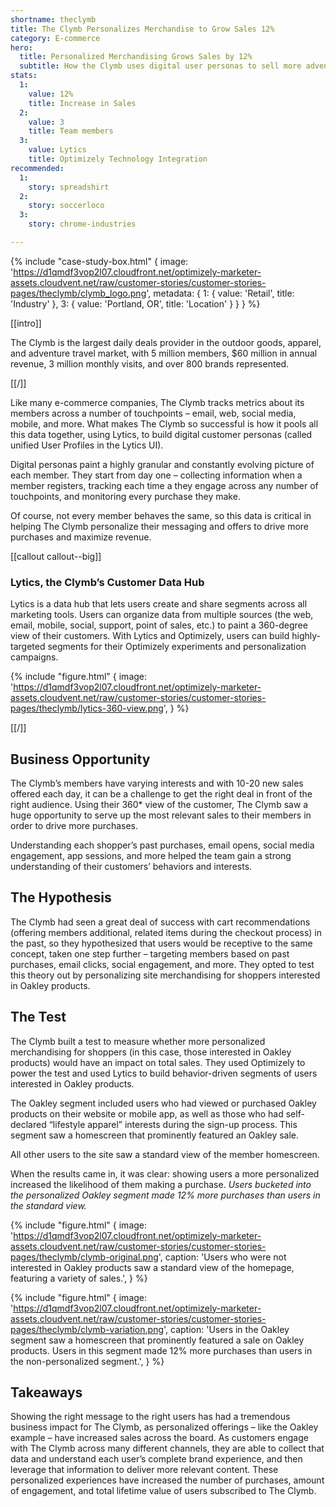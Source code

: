 ```yaml
---
shortname: theclymb
title: The Clymb Personalizes Merchandise to Grow Sales 12%
category: E-commerce
hero:
  title: Personalized Merchandising Grows Sales by 12%
  subtitle: How the Clymb uses digital user personas to sell more adventure gear
stats:
  1:
    value: 12%
    title: Increase in Sales
  2:
    value: 3
    title: Team members
  3:
    value: Lytics
    title: Optimizely Technology Integration
recommended:
  1:
    story: spreadshirt
  2:
    story: soccerloco
  3:
    story: chrome-industries

---
```

{% include "case-study-box.html"
  {
    image: 'https://d1qmdf3vop2l07.cloudfront.net/optimizely-marketer-assets.cloudvent.net/raw/customer-stories/customer-stories-pages/theclymb/clymb_logo.png',
    metadata: {
      1: {
        value: 'Retail',
        title: 'Industry'
      },
      3: {
        value: 'Portland, OR',
        title: 'Location'
      }
    }
  }
%}

[[intro]]

The Clymb is the largest daily deals provider in the outdoor goods, apparel, and adventure travel market, with 5 million members, $60 million in annual revenue, 3 million monthly visits, and over 800 brands represented.

[[/]]

Like many e-commerce companies, The Clymb tracks metrics about its members across a number of touchpoints – email, web, social media, mobile, and more. What makes The Clymb so successful is how it pools all this data together, using Lytics, to build digital customer personas (called unified User Profiles in the Lytics UI).

Digital personas paint a highly granular and constantly evolving picture of each member. They start from day one – collecting information when a member registers, tracking each time a they engage across any number of touchpoints, and monitoring every purchase they make.


Of course, not every member behaves the same, so this data is critical in helping The Clymb personalize their messaging and offers to drive more purchases and maximize revenue.

[[callout callout--big]]

### Lytics, the Clymb’s Customer Data Hub

Lytics is a data hub that lets users create and share segments across all marketing tools. Users can organize data from multiple sources (the web, email, mobile, social, support, point of sales, etc.) to paint a 360-degree view of their customers. With Lytics and Optimizely, users can build highly-targeted segments for their Optimizely experiments and personalization campaigns.

{% include "figure.html"
  {
    image: 'https://d1qmdf3vop2l07.cloudfront.net/optimizely-marketer-assets.cloudvent.net/raw/customer-stories/customer-stories-pages/theclymb/lytics-360-view.png',
  }
%}

[[/]]

## Business Opportunity

The Clymb’s members have varying interests and with 10-20 new sales offered each day, it can be a challenge to get the right deal in front of the right audience. Using their 360* view of the customer, The Clymb saw a huge opportunity to serve up the most relevant sales to their members in order to drive more purchases.

Understanding each shopper’s past purchases, email opens, social media engagement, app sessions, and more helped the team gain a strong understanding of their customers’ behaviors and interests.

## The Hypothesis

The Clymb had seen a great deal of success with cart recommendations (offering members additional, related items during the checkout process) in the past, so they hypothesized that users would be receptive to the same concept, taken one step further – targeting members based on past purchases, email clicks, social engagement, and more. They opted to test this theory out by personalizing site merchandising for shoppers interested in Oakley products.

## The Test

The Clymb built a test to measure whether more personalized merchandising for shoppers (in this case, those interested in Oakley products) would have an impact on total sales. They used Optimizely to power the test and used Lytics to build behavior-driven segments of users interested in Oakley products.

The Oakley segment included users who had viewed or purchased Oakley products on their website or mobile app, as well as those who had self-declared “lifestyle apparel” interests during the sign-up process. This segment saw a homescreen that prominently featured an Oakley sale.

All other users to the site saw a standard view of the member homescreen.

When the results came in, it was clear: showing users a more personalized increased the likelihood of them making a purchase. *Users bucketed into the personalized Oakley segment made 12% more purchases than users in the standard view.*


{% include "figure.html"
  {
    image: 'https://d1qmdf3vop2l07.cloudfront.net/optimizely-marketer-assets.cloudvent.net/raw/customer-stories/customer-stories-pages/theclymb/clymb-original.png',
    caption: 'Users who were not interested in Oakley products saw a standard view of the homepage, featuring a variety of sales.',
  }
%}


{% include "figure.html"
  {
    image: 'https://d1qmdf3vop2l07.cloudfront.net/optimizely-marketer-assets.cloudvent.net/raw/customer-stories/customer-stories-pages/theclymb/clymb-variation.png',
    caption: 'Users in the Oakley segment saw a homescreen that prominently featured a sale on Oakley products. Users in this segment made 12% more purchases than users in the non-personalized segment.',
  }
%}

## Takeaways

Showing the right message to the right users has had a tremendous business impact for The Clymb, as personalized offerings – like the Oakley example – have increased sales across the board. As customers engage with The Clymb across many different channels, they are able to collect that data and understand each user’s complete brand experience, and then leverage that information to deliver more relevant content. These personalized experiences have increased the number of purchases, amount of engagement, and total lifetime value of users subscribed to The Clymb.
